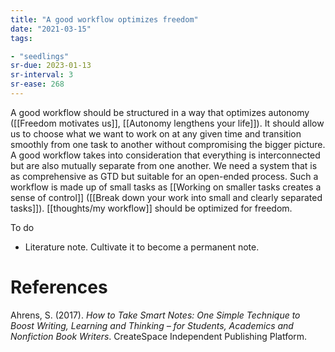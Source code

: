 ```yaml
---
title: "A good workflow optimizes freedom"
date: "2021-03-15"
tags:

- "seedlings"
sr-due: 2023-01-13
sr-interval: 3
sr-ease: 268
---
```


A good workflow should be structured in a way that optimizes autonomy ([[Freedom motivates us]], [[Autonomy lengthens your life]]). It should allow us to choose what we want to work on at any given time and transition smoothly from one task to another without compromising the bigger picture. A good workflow takes into consideration that everything is interconnected but are also mutually separate from one another. We need a system that is as comprehensive as GTD but suitable for an open-ended process. Such a workflow is made up of small tasks as [[Working on smaller tasks creates a sense of control]] ([[Break down your work into small and clearly separated tasks]]). [[thoughts/my workflow]] should be optimized for freedom.

To do

- Literature note. Cultivate it to become a permanent note.

# References

Ahrens, S. (2017). *How to Take Smart Notes: One Simple Technique to Boost Writing, Learning and Thinking – for Students, Academics and Nonfiction Book Writers*. CreateSpace Independent Publishing Platform.

